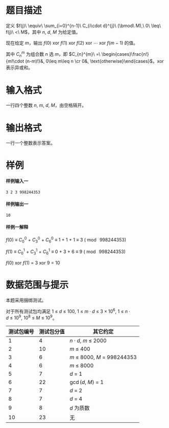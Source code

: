 
# 题目描述

定义 $f(j)\ \equiv\ \sum_{i=0}^{n-1}\ C_{i\cdot d}^{j}\ (\bmod\ M),\ 0\ \leq\ f(j)\ <\ M$，其中 $n,\ d,\ M$ 为给定值。

现在给定 $m$，输出 $f(0)\ \mathrm{xor}\ f(1)\ \mathrm{xor}\ f(2)\ \mathrm{xor}\ \cdots\ \mathrm{xor}\ f(m\ -\ 1)$ 的值。
	
其中 $C_{n}^{m}$ 为组合数 $n$ 选 $m$，即 $C_{n}^{m}\ =\ \begin{cases}\frac{n!}{m!\cdot (n-m)!}&, 0\leq m\leq n \cr 0&, \text{otherwise}\end{cases}$。$\mathrm{xor}$ 表示异或和。


# 输入格式



一行四个整数 $n,\ m,\ d,\ M$，由空格隔开。

# 输出格式


一行一个整数表示答案。

# 样例



#### 样例输入一

```
3 2 3 998244353
```

#### 样例输出一

```
10
```

#### 样例一解释
$f(0)\ \equiv\ C_0^0\ +\ C_3^0\ +\ C_6^0\ \equiv\ 1\ +\ 1\ +\ 1\ \equiv\ 3\ (\bmod\ 998244353)$

$f(1)\ \equiv\ C_0^1\ +\ C_3^1\ +\ C_6^1\ \equiv\ 0\ +\ 3\ +\ 6\ \equiv\ 9\ (\bmod\ 998244353)$

$f(0)\ \mathrm{xor}\ f(1)\ =\ 3\ \mathrm{xor}\ 9\ =\ 10$


# 数据范围与提示


本题采用捆绑测试。
	
对于所有测试包均满足 $1\ \leq\ d\ \leq\ 100,\ 1\ \leq\ m\cdot d\ \leq\ 3\times 10^6,\ 1\ \leq\ n\cdot d\ \leq\ 10^9,\ 10^8\ \leq\ M\ \leq\ 10^9$。
	
| 测试包编号 | 测试包分值 | 其它约定 |
| ----- | ----- | ----- |
| $1$ | $4$ | $n\cdot d,\ m\ \leq\ 2000$ |
| $2$ | $10$ | $m\ \leq\ 400$ |
| $3$ | $6$ | $m\ \leq\ 8000,\ M\ =\ 998244353$ |
| $4$ | $6$ | $m\ \leq\ 8000$ |
| $5$ | $7$ | $d\ =\ 1$ |
| $6$ | $22$ | $\gcd(d,\ M)\ =\ 1$ |
| $7$ | $7$ | $d\ =\ 2$ |
| $8$ | $7$ | $d\ =\ 4$ |
| $9$ | $8$ | $d$ 为质数 |
| $10$ | $23$ | 无 |

